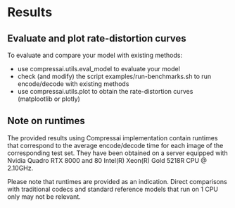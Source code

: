 # Results

## Evaluate and plot rate-distortion curves
To evaluate and compare your model with existing methods:
- use compressai.utils.eval_model to evaluate your model
- check (and modify) the script examples/run-benchmarks.sh to run encode/decode with existing methods
- use compressai.utils.plot to obtain the rate-distortion curves (matplootlib or plotly)

## Note on runtimes
The provided results using Compressai implementation contain runtimes that correspond to the average encode/decode time for each image of the corresponding test set. They have been obtained on a server equipped with Nvidia Quadro RTX 8000 and 80 Intel(R) Xeon(R) Gold 5218R CPU @ 2.10GHz.

Please note that runtimes are provided as an indication. Direct comparisons with traditional codecs and standard reference models that run on 1 CPU only may not be relevant.
